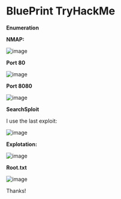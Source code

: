 # BluePrint TryHackMe

**Enumeration**

**NMAP:**

![image](https://user-images.githubusercontent.com/79543461/176038077-11524be0-ae04-49fb-9dd2-aa4caf78aeb0.png)

**Port 80**

![image](https://user-images.githubusercontent.com/79543461/176038136-08d2a6ad-4181-4977-8262-cb956c45cf5f.png)

**Port 8080**

![image](https://user-images.githubusercontent.com/79543461/176038175-631d4017-fa46-4152-ad99-52ff29bc6415.png)

**SearchSploit**

I use the last exploit:

![image](https://user-images.githubusercontent.com/79543461/176038315-2a79ddba-c3b6-4fa5-a162-a3de553ab83c.png)

**Explotation:**

![image](https://user-images.githubusercontent.com/79543461/176038370-bfea2380-2b12-4037-8007-236cbd01a308.png)

**Root.txt**

![image](https://user-images.githubusercontent.com/79543461/176038434-a08f4630-f568-45e2-bb7a-9d3d98e0b651.png)

Thanks!
